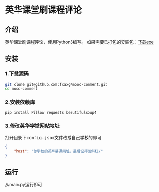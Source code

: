 # 英华课堂刷课程评论
## 介绍
英华课堂刷课程评论，使用Python3编写。
如果需要已打包的安装包：[下载exe](https://github.com/fxaxg/mooc-comment/releases/tag/exe)
## 安装
### 1.下载源码
```bash
git clone git@github.com:fxaxg/mooc-comment.git
cd mooc-comment
```
### 2.安装依赖库
```bash
pip install Pillow requests beautifulsoup4
```
### 3.修改英华学堂网站地址
打开目录下<kbd>config.json</kbd>文件改成自己学校的即可
```json
{
    "host": "你学校的英华慕课网址，最后记得加斜杠/"
}
```
## 运行
从main.py运行即可